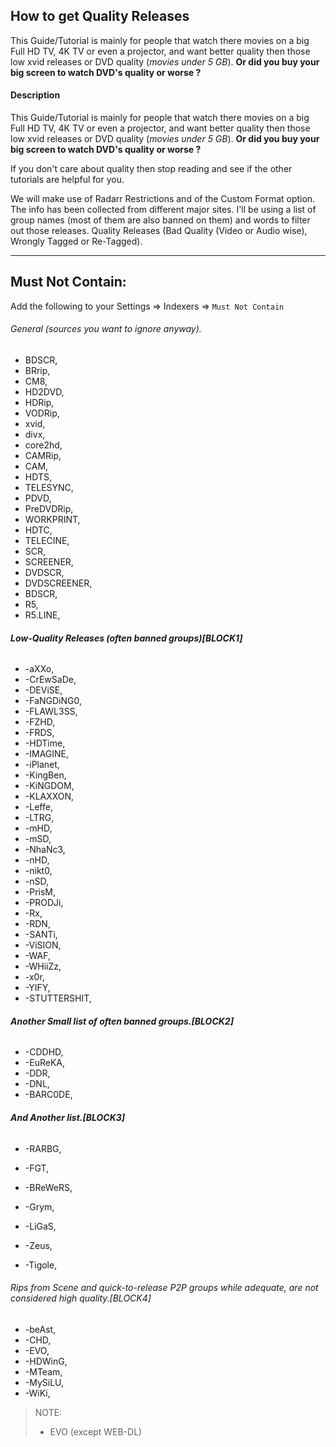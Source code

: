## How to get Quality Releases

This Guide/Tutorial is mainly for people that watch there movies on a big Full HD TV, 4K TV or even a projector,
and want better quality then those low xvid releases or DVD quality (*movies under 5 GB*).
**Or did you buy your big screen to watch DVD's quality or worse ?**

#### Description

This Guide/Tutorial is mainly for people that watch there movies on a big Full HD TV, 4K TV or even a projector,
and want better quality then those low xvid releases or DVD quality (*movies under 5 GB*).
**Or did you buy your big screen to watch DVD's quality or worse ?**

If you don't care about quality then stop reading and see if the other tutorials are helpful for you.

We will make use of Radarr Restrictions and of the Custom Format option.
The info has been collected from different major sites.
I'll be using a list of group names (most of them are also banned on them) and words to filter out those releases.
Quality Releases (Bad Quality (Video or Audio wise), Wrongly Tagged or Re-Tagged).

------

## Must Not Contain:

Add the following to your Settings => Indexers => `Must Not Contain`

###### General (sources you want to ignore anyway).

- BDSCR,
- BRrip,
- CM8,
- HD2DVD,
- HDRip,
- VODRip,
- xvid,
- divx,
- core2hd,
- CAMRip,
- CAM,
- HDTS,
- TELESYNC,
- PDVD,
- PreDVDRip,
- WORKPRINT,
- HDTC,
- TELECINE,
- SCR,
- SCREENER,
- DVDSCR,
- DVDSCREENER,
- BDSCR,
- R5,
- R5.LINE,



###### **Low-Quality Releases (often banned groups)[BLOCK1]**

- -aXXo,
- -CrEwSaDe,
- -DEViSE,
- -FaNGDiNG0,
- -FLAWL3SS,
- -FZHD,
- -FRDS,
- -HDTime,
- -IMAGINE,
- -iPlanet,
- -KingBen,
- -KiNGDOM,
- -KLAXXON,
- -Leffe,
- -LTRG,
- -mHD,
- -mSD,
- -NhaNc3,
- -nHD,
- -nikt0,
- -nSD,
- -PrisM,
- -PRODJi,
- -Rx,
- -RDN,
- -SANTi,
- -ViSION,
- -WAF,
- -WHiiZz,
- -x0r,
- -YIFY,
- -STUTTERSHIT,



###### **Another Small list of often banned groups.[BLOCK2]**

- -CDDHD,
- -EuReKA,
- -DDR,
- -DNL,
- -BARC0DE,



###### **And Another list.[BLOCK3]**

- -RARBG,

- -FGT,

- -BReWeRS,

- -Grym,

- -LiGaS,

- -Zeus,

- -Tigole,

  

###### Rips from Scene and quick-to-release P2P groups while adequate, are not considered high quality.[BLOCK4]


-   -beAst,
-   -CHD,
-   -EVO,
-   -HDWinG,
-   -MTeam,
-   -MySiLU,
-   -WiKi,

  

>NOTE:
>
>- EVO (except WEB-DL)
